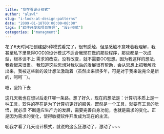 ```yaml
---
title: "我在看设计模式"
author: "alswl"
slug: "i-look-at-design-patterns"
date: "2009-01-18T00:00:00+08:00"
tags: ["软件开发和项目管理", "设计模式"]
categories: ["managment"]
---
```


花了6天时间把创建型5种模式看完了，很有感触，但是感触不意味着我理解，我甚至私下里觉得OOD的设计模式不适合我现在做的那些程序，那些都是一次成型，根本谈不上
需求的改变。没有改变，就不需要OO思想。因为我这样的想法，我看起来很累。
我知道这些思想对我以后的发展很有帮助，会从思想上把我解救出来，我被这些新的设计想法激动着（虽然出来很多年，可是对于我来说完全是新的，呵呵```）。

嗯，坚持下去

这几天我也在想以后走IT哪一条路。想了好久，现在的想法是：计算机本质上是一种工具，软件的存在是为了计算机更好的服务。既然是一个工具，就要有工具的觉悟，就必须
不断适应生产力的发展，需要完善自身功能，也就是需求的变化。正是因为需求的变化，使得敏捷软件开发成为现在的主流。

呃我才看了几天设计模式，就说的这么狂激动了，激动了~~~
